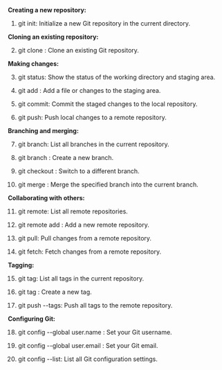 **Creating a new repository:**

1. git init: Initialize a new Git repository in the current directory.

**Cloning an existing repository:**

2. git clone <repository>: Clone an existing Git repository.
  
**Making changes:**
  
3. git status: Show the status of the working directory and staging area.
  
4. git add <file>: Add a file or changes to the staging area.
  
5. git commit: Commit the staged changes to the local repository.
  
6. git push: Push local changes to a remote repository.
  
**Branching and merging:**
  
7. git branch: List all branches in the current repository.
  
8. git branch <branch-name>: Create a new branch.
  
9. git checkout <branch-name>: Switch to a different branch.
  
10. git merge <branch-name>: Merge the specified branch into the current branch.
  
**Collaborating with others:**
  
11. git remote: List all remote repositories.
  
12. git remote add <remote-name> <remote-url>: Add a new remote repository.
  
13. git pull: Pull changes from a remote repository.
  
14. git fetch: Fetch changes from a remote repository.
  
**Tagging:**
  
15. git tag: List all tags in the current repository.
  
16. git tag <tag-name>: Create a new tag.
  
17. git push --tags: Push all tags to the remote repository.
  
**Configuring Git:**
  
18. git config --global user.name <name>: Set your Git username.
  
19. git config --global user.email <email>: Set your Git email.
  
20. git config --list: List all Git configuration settings.
